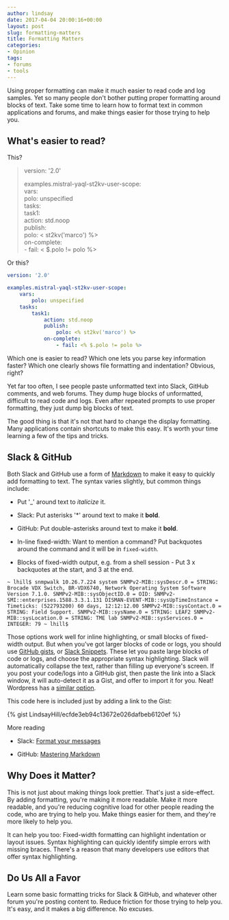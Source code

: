 ```yaml
---
author: lindsay
date: 2017-04-04 20:00:16+00:00
layout: post
slug: formatting-matters
title: Formatting Matters
categories:
- Opinion
tags:
- forums
- tools
---
```


Using proper formatting can make it much easier to read code and log samples. Yet so many people don't bother putting proper formatting around blocks of text. Take some time to learn how to format text in common applications and forums, and make things easier for those trying to help you.



## What's easier to read?



This?

> version: '2.0'
> 
> examples.mistral-yaql-st2kv-user-scope:  
>     vars:  
>         polo: unspecified  
>     tasks:  
>         task1:  
>             action: std.noop  
>             publish:  
>                 polo: < st2kv('marco') %>  
>             on-complete:  
> \- fail: < $.polo != polo %>  

Or this?

```yaml
version: '2.0'

examples.mistral-yaql-st2kv-user-scope:
    vars:
        polo: unspecified
    tasks:
        task1:
            action: std.noop
            publish:
                polo: <% st2kv('marco') %>
            on-complete:
                - fail: <% $.polo != polo %>
```


Which one is easier to read? Which one lets you parse key information faster? Which one clearly shows file formatting and indentation? Obvious, right?

Yet far too often, I see people paste unformatted text into Slack, GitHub comments, and web forums. They dump huge blocks of unformatted, difficult to read code and logs. Even after repeated prompts to use proper formatting, they just dump big blocks of text.

The good thing is that it's not that hard to change the display formatting. Many applications contain shortcuts to make this easy. It's worth your time learning a few of the tips and tricks.



## Slack & GitHub



Both Slack and GitHub use a form of [Markdown](https://daringfireball.net/projects/markdown/syntax) to make it easy to quickly add formatting to text. The syntax varies slightly, but common things include:





  * Put '\_' around text to _italicize_ it.


  * Slack: Put asterisks '*' around text to make it **bold**.


  * GitHub: Put double-asterisks around text to make it **bold**.


  * In-line fixed-width: Want to mention a command? Put backquotes around the command and it will be in `fixed-width`.


  * Blocks of fixed-width output, e.g. from a shell session - Put 3 x backquotes at the start, and 3 at the end.



`~ lhill$ snmpwalk 10.26.7.224 system
SNMPv2-MIB::sysDescr.0 = STRING: Brocade VDX Switch, BR-VDX6740, Network Operating System Software Version 7.1.0.
SNMPv2-MIB::sysObjectID.0 = OID: SNMPv2-SMI::enterprises.1588.3.3.1.131
DISMAN-EVENT-MIB::sysUpTimeInstance = Timeticks: (522793200) 60 days, 12:12:12.00
SNMPv2-MIB::sysContact.0 = STRING: Field Support.
SNMPv2-MIB::sysName.0 = STRING: LEAF2
SNMPv2-MIB::sysLocation.0 = STRING: TME lab
SNMPv2-MIB::sysServices.0 = INTEGER: 79
~ lhill$`

Those options work well for inline highlighting, or small blocks of fixed-width output. But when you've got larger blocks of code or logs, you should use [GitHub gists](https://gist.github.com/), or [Slack Snippets](https://get.slack.help/hc/en-us/articles/204145658-Create-a-snippet). These let you paste large blocks of code or logs, and choose the appropriate syntax highlighting. Slack will automatically collapse the text, rather than filling up everyone's screen. If you post your code/logs into a GitHub gist, then paste the link into a Slack window, it will auto-detect it as a Gist, and offer to import it for you. Neat! Wordpress has a [similar option](https://en.support.wordpress.com/gist/).

This code here is included just by adding a link to the Gist:

{% gist LindsayHill/ecfde3eb94c13672e026dafbeb6120ef %}

More reading





  * Slack: [Format your messages](https://get.slack.help/hc/en-us/articles/202288908-Format-your-messages)


  * GitHub: [Mastering Markdown](https://guides.github.com/features/mastering-markdown/)





## Why Does it Matter?



This is not just about making things look prettier. That's just a side-effect. By adding formatting, you're making it more readable. Make it more readable, and you're reducing cognitive load for other people reading the code, who are trying to help you. Make things easier for them, and they're more likely to help you.

It can help you too: Fixed-width formatting can highlight indentation or layout issues. Syntax highlighting can quickly identify simple errors with missing braces. There's a reason that many developers use editors that offer syntax highlighting.



## Do Us All a Favor



Learn some basic formatting tricks for Slack & GitHub, and whatever other forum you're posting content to. Reduce friction for those trying to help you. It's easy, and it makes a big difference. No excuses.
